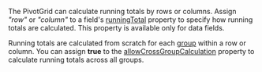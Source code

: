 The PivotGrid can calculate running totals by rows or columns. Assign *"row"* or *"column"* to a field's [runningTotal](/Documentation/ApiReference/Data_Layer/PivotGridDataSource/Configuration/fields/#runningTotal) property to specify how running totals are calculated. This property is available only for data fields.
<!--split-->

Running totals are calculated from scratch for each [group](/Documentation/ApiReference/Data_Layer/PivotGridDataSource/Configuration/fields/#groupName) within a row or column. You can assign **true** to the [allowCrossGroupCalculation](/Documentation/ApiReference/Data_Layer/PivotGridDataSource/Configuration/fields/#allowCrossGroupCalculation) property to calculate running totals across all groups.